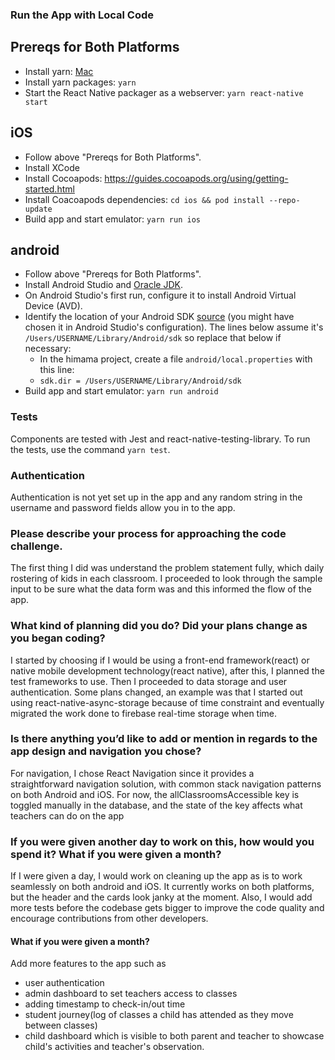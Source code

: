 ### Run the App with Local Code

## Prereqs for Both Platforms
- Install yarn: [Mac](https://classic.yarnpkg.com/en/docs/install/#mac-stable)
- Install yarn packages: `yarn`
- Start the React Native packager as a webserver: `yarn react-native start`

## iOS
- Follow above "Prereqs for Both Platforms".
- Install XCode
- Install Cocoapods: https://guides.cocoapods.org/using/getting-started.html
- Install Coacoapods dependencies: `cd ios && pod install --repo-update`
- Build app and start emulator: `yarn run ios`

## android
- Follow above "Prereqs for Both Platforms".
- Install Android Studio and [Oracle JDK](https://www.oracle.com/java/technologies/javase-jdk14-downloads.html).
- On Android Studio's first run, configure it to install Android Virtual Device (AVD).
- Identify the location of your Android SDK [source](https://stackoverflow.com/questions/32634352/react-native-android-build-failed-sdk-location-not-found) (you might have chosen it in Android Studio's configuration). The lines below assume it's `/Users/USERNAME/Library/Android/sdk` so replace that below if necessary:
  - In the himama project, create a file `android/local.properties` with this line:
  - `sdk.dir = /Users/USERNAME/Library/Android/sdk`
- Build app and start emulator: `yarn run android`

### Tests
Components are tested with Jest and react-native-testing-library. To run the tests, use the command `yarn test`.

### Authentication
Authentication is not yet set up in the app and any random string in the username and password fields allow you in to the app.


### Please describe your process for approaching the code challenge.
The first thing I did was understand the problem statement fully, which daily rostering of kids in each classroom.
I proceeded to look through the sample input to be sure what the data form was and this informed the flow of the app.

### What kind of planning did you do? Did your plans change as you began coding?
I started by choosing if I would be using a front-end framework(react) or native mobile development technology(react native), after this, I planned the test frameworks to use. Then I proceeded to data storage and user authentication.
Some plans changed, an example was that I started out using react-native-async-storage because of time constraint and eventually migrated the work done to firebase real-time storage when time.

### Is there anything you’d like to add or mention in regards to the app design and navigation you chose?
For navigation, I chose React Navigation since it provides a straightforward navigation solution, with common stack navigation patterns on both Android and iOS.
For now, the allClassroomsAccessible key is toggled manually in the database, and the state of the key affects what teachers can do on the app

### If you were given another day to work on this, how would you spend it? What if you were given a month?
If I were given a day, I would work on cleaning up the app as is to work seamlessly on both android and iOS. It currently works on both platforms, but the header and the cards look janky at the moment.
Also, I would add more tests before the codebase gets bigger to improve the code quality and encourage contributions from other developers.

#### What if you were given a month?
Add more features to the app such as 
- user authentication
- admin dashboard to set teachers access to classes
- adding timestamp to check-in/out time 
- student journey(log of classes a child has attended as they move between classes)
- child dashboard which is visible to both parent and teacher to showcase child's activities and teacher's observation. 
